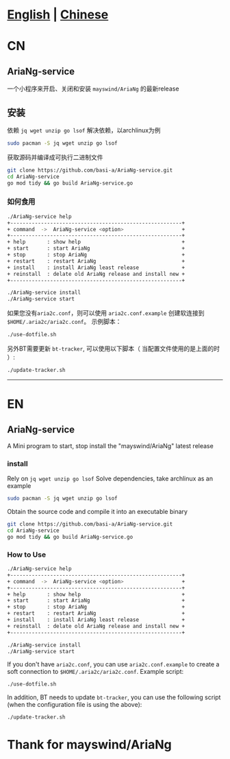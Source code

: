 # [English](#EN) | [Chinese](#CN)
# CN
## AriaNg-service
一个小程序来开启、关闭和安装 `mayswind/AriaNg` 的最新release
## 安装
依赖 `jq wget unzip go lsof`
解决依赖，以archlinux为例
```bash
sudo pacman -S jq wget unzip go lsof
```
获取源码并编译成可执行二进制文件
```bash
git clone https://github.com/basi-a/AriaNg-service.git
cd AriaNg-service
go mod tidy && go build AriaNg-service.go
```
### 如何食用
```bash
./AriaNg-service help
+--------------------------------------------------------+
+ command  ->  AriaNg-service <option>                   +
+--------------------------------------------------------+
+ help       : show help                                 +
+ start      : start AriaNg                              +
+ stop       : stop AriaNg                               +
+ restart    : restart AriaNg                            +
+ install    : install AriaNg least release              +
+ reinstall  : delate old AriaNg release and install new +
+--------------------------------------------------------+
```
```bash
./AriaNg-service install
./AriaNg-service start
```
如果您没有`aria2c.conf`，则可以使用 `aria2c.conf.example` 创建软连接到 `$HOME/.aria2c/aria2c.conf`。
示例脚本：
```bash
./use-dotfile.sh
```
另外BT需要更新 `bt-tracker`, 可以使用以下脚本（ 当配置文件使用的是上面的时 ）:
```bash
./update-tracker.sh
```
***************
# EN
## AriaNg-service
A Mini program to start, stop install the "mayswind/AriaNg" latest release
### install
Rely on `jq wget unzip go lsof`
Solve dependencies, take archlinux as an example
```bash
sudo pacman -S jq wget unzip go lsof
```
Obtain the source code and compile it into an executable binary
```bash
git clone https://github.com/basi-a/AriaNg-service.git
cd AriaNg-service
go mod tidy && go build AriaNg-service.go
```

### How to Use
```bash
./AriaNg-service help
+--------------------------------------------------------+
+ command  ->  AriaNg-service <option>                   +
+--------------------------------------------------------+
+ help       : show help                                 +
+ start      : start AriaNg                              +
+ stop       : stop AriaNg                               +
+ restart    : restart AriaNg                            +
+ install    : install AriaNg least release              +
+ reinstall  : delate old AriaNg release and install new +
+--------------------------------------------------------+
```
```bash
./AriaNg-service install
./AriaNg-service start
```
If you don't have `aria2c.conf`, you can use `aria2c.conf.example` to create a soft connection to `$HOME/.aria2c/aria2c.conf`.
Example script:
```bash
./use-dotfile.sh
```
In addition, BT needs to update `bt-tracker`, you can use the following script (when the configuration file is using the above):
```bash
./update-tracker.sh
```

# Thank for mayswind/AriaNg

